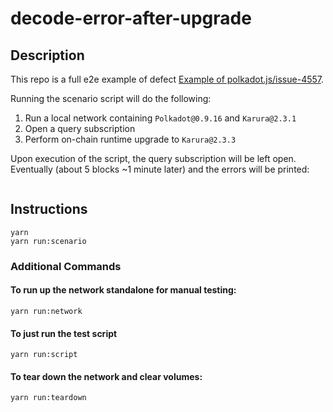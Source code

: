 # decode-error-after-upgrade


## Description
This repo is a full e2e example of defect [Example of polkadot.js/issue-4557](https://github.com/polkadot-js/api/issues/4557).

Running the scenario script will do the following:
1. Run a local network containing `Polkadot@0.9.16` and `Karura@2.3.1`
2. Open a query subscription
3. Perform on-chain runtime upgrade to `Karura@2.3.3`

Upon execution of the script, the query subscription will be left open. Eventually (about 5 blocks ~1 minute later) and the errors will be printed:
```

```

## Instructions
```
yarn
yarn run:scenario
```


### Additional Commands
#### To run up the network standalone for manual testing:
```
yarn run:network
```

#### To just run the test script
```
yarn run:script
```

#### To tear down the network and clear volumes:
```
yarn run:teardown
```